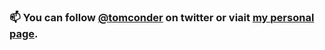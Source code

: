 ### 📫 You can follow [@tomconder](https://twitter.com/tomconder) on twitter or viait [my personal page](https://itstom.co/).
